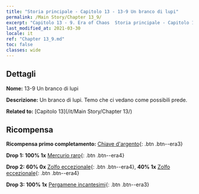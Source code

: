 ```yaml
---
title: "Storia principale - Capitolo 13 - 13-9 Un branco di lupi"
permalink: /Main Story/Chapter 13_9/
excerpt: "Capitolo 13 - 9. Era of Chaos  Storia principale - Capitolo 13_9. 13-9 Un branco di lupi"
last_modified_at: 2021-03-30
locale: it
ref: "Chapter 13_9.md"
toc: false
classes: wide
---
```


## Dettagli

 **Nome:** 13-9 Un branco di lupi

 **Descrizione:** Un branco di lupi. Temo che ci vedano come possibili prede.

 **Related to:** [Capitolo 13](/it/Main Story/Chapter 13/)

## Ricompensa

 **Ricompensa primo completamento:** [Chiave d'argento](/it/Items/con_693/){: .btn .btn--era3}

 **Drop 1:** **100% 1x** [Mercurio raro](/it/Items/mat_42/){: .btn .btn--era4}

 **Drop 2:** **60% 0x** [Zolfo eccezionale](/it/Items/mat_36/){: .btn .btn--era4}, **40% 1x** [Zolfo eccezionale](/it/Items/mat_36/){: .btn .btn--era4}

 **Drop 3:** **100% 1x** [Pergamene incantesimi](/it/Items/con_694/){: .btn .btn--era3}

